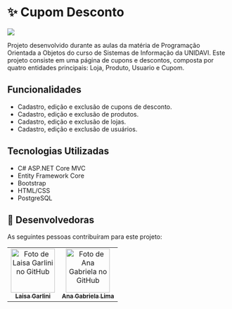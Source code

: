 # ✨ Cupom Desconto

<img src="http://img.shields.io/static/v1?label=STATUS&message=EM%20DESENVOLVIMENTO&color=GREEN&style=for-the-badge"/>

Projeto desenvolvido durante as aulas da matéria de Programação Orientada a Objetos do curso de Sistemas de Informação da UNIDAVI. Este projeto consiste em uma página de cupons e descontos, composta por quatro entidades principais: Loja, Produto, Usuario e Cupom.

## Funcionalidades

- Cadastro, edição e exclusão de cupons de desconto.
- Cadastro, edição e exclusão de produtos.
- Cadastro, edição e exclusão de lojas.
- Cadastro, edição e exclusão de usuários.
 
## Tecnologias Utilizadas

- C# ASP.NET Core MVC
- Entity Framework Core
- Bootstrap
- HTML/CSS
- PostgreSQL

## 🤝 Desenvolvedoras

As seguintes pessoas contribuíram para este projeto:

<table>
  <tr>
    <td align="center">
      <a href="https://github.com/LaisaGarlini" title="Laisa Garlini">
        <img src="https://avatars.githubusercontent.com/u/128845740?v=4" width="100px;" alt="Foto de Laisa Garlini no GitHub"/><br>
        <sub>
          <b>Laisa Garlini</b>
        </sub>
      </a>
    </td>
    <td align="center">
      <a href="https://github.com/aagablm" title="Ana Gabriela Lima">
        <img src="https://avatars.githubusercontent.com/u/97294208?v=4" width="100px;" alt="Foto de Ana Gabriela no GitHub"/><br>
        <sub>
          <b>Ana Gabriela Lima</b>
        </sub>
      </a>
    </td>
  </tr>
</table>
